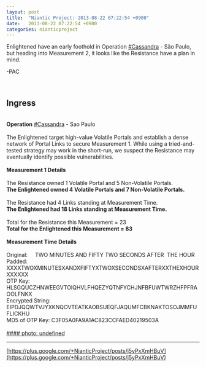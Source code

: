 ```yaml
---
layout: post
title:  "Niantic Project: 2013-08-22 07:22:54 +0900"
date:   2013-08-22 07:22:54 +0900
categories: nianticproject
---
```

Enlightened have an early foothold in Operation [#Cassandra](https://plus.google.com/s/%23Cassandra "") - São Paulo, but heading into Measurement 2, it looks like the Resistance have a plan in mind.

-PAC<div class="shared"><br /><h2>Ingress</h2><br /><b>Operation</b> <a rel="nofollow" class="ot-hashtag" href="https://plus.google.com/s/%23Cassandra">#Cassandra</a> - Sao Paulo<br /><br />The Enlightened target high-value Volatile Portals and establish a dense network of Portal Links to secure Measurement 1. While using a tried-and-tested strategy may work in the short-run, we suspect the Resistance may eventually identify possible vulnerabilities.<br /><br /><b>Measurement 1 Details</b><br /><br />The Resistance owned 1 Volatile Portal and 5 Non-Volatile Portals.<br /><b>The Enlightened owned 4 Volatile Portals and 7 Non-Volatile Portals.</b><br /><br />The Resistance had 4 Links standing at Measurement Time.<br /><b>The Enlightened had 18 Links standing at Measurement Time.</b><br /><br />Total for the Resistance this Measurement = 23<br /><b>Total for the Enlightened this Measurement = 83</b><br /><br /><b>Measurement Time Details</b><br /><br />Original:     TWO MINUTES AND FIFTY TWO SECONDS AFTER  THE HOUR<br />Padded: XXXXTWOXMINUTESXANDXFIFTYXTWOXSECONDSXAFTERXXTHEXHOURXXXXXX<br />OTP Key: HLSGQUCZHNWEEGVTOIQHVLFHQEZYQTNFYCHJNFBFUWTWRZHFPFRAOOLFNKX<br />Encrypted String: EIPDJQQWTVJYXKNQOVTEATKAOBSUEQFJAQUMFCBKNAKTOSOJMMFUFLICKHU<br />MD5 of OTP Key: C3F05A0FA9A1AC823CCFAED40219503A<br /><br /></div>
[#### photo: undefined](https://lh6.googleusercontent.com/-3z1dvSI_2q4/UhU65pnJJ7I/AAAAAAAAPYA/uRrHOrz15u8/cassandra-saopaulo-1.png "")
- - -
[https://plus.google.com/+NianticProject/posts/j5yPxXmHBuV](https://plus.google.com/+NianticProject/posts/j5yPxXmHBuV)
